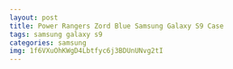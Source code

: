 ```yaml
---
layout: post
title: Power Rangers Zord Blue Samsung Galaxy S9 Case
tags: samsung galaxy s9
categories: samsung
img: 1f6VXuOhKWgD4Lbtfyc6j3BDUnUNvg2tI
---
```

